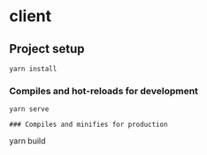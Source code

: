 # client

## Project setup
```
yarn install
```

### Compiles and hot-reloads for development
```
yarn serve

### Compiles and minifies for production
```
yarn build

